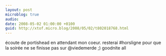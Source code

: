 ```yaml
---
layout: post
microblog: true
audio: 
date: 2008-05-02 01:00:00 +0100
guid: http://xtof.micro.blog/2008/05/02/t802018768.html
---
```

écoute de portishead en attendant mon coeur. resterai #horsligne pour que la soirée ne se finisse pas sur @viedemerde ;) goodnite all
